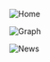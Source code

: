 ![Home](https://user-images.githubusercontent.com/91753565/229267541-2fea110e-dc5a-48f4-80b6-b939f3fc9ab7.png)

![Graph](https://user-images.githubusercontent.com/91753565/229267550-7069e266-f5ca-448d-8eeb-e8205abb767d.png)

![News](https://user-images.githubusercontent.com/91753565/229267552-ab329f71-53fc-45a7-a23a-461a5d16af6d.png)
